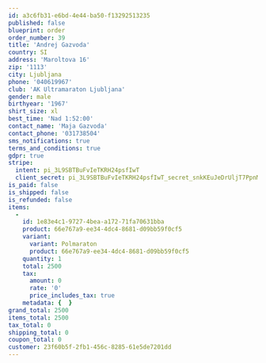 ```yaml
---
id: a3c6fb31-e6bd-4e44-ba50-f13292513235
published: false
blueprint: order
order_number: 39
title: 'Andrej Gazvoda'
country: SI
address: 'Maroltova 16'
zip: '1113'
city: Ljubljana
phone: '040619967'
club: 'AK Ultramaraton Ljubljana'
gender: male
birthyear: '1967'
shirt_size: xl
best_time: 'Nad 1:52:00'
contact_name: 'Maja Gazvoda'
contact_phone: '031738504'
sms_notifications: true
terms_and_conditions: true
gdpr: true
stripe:
  intent: pi_3L9SBTBuFvIeTKRH24psfIwT
  client_secret: pi_3L9SBTBuFvIeTKRH24psfIwT_secret_snkKEuJeDrUljT7PpnMsoIxdf
is_paid: false
is_shipped: false
is_refunded: false
items:
  -
    id: 1e83e4c1-9727-4bea-a172-71fa70631bba
    product: 66e767a9-ee34-4dc4-8681-d09bb59f0cf5
    variant:
      variant: Polmaraton
      product: 66e767a9-ee34-4dc4-8681-d09bb59f0cf5
    quantity: 1
    total: 2500
    tax:
      amount: 0
      rate: '0'
      price_includes_tax: true
    metadata: {  }
grand_total: 2500
items_total: 2500
tax_total: 0
shipping_total: 0
coupon_total: 0
customer: 23f60b5f-2fb1-456c-8285-61e5de7201dd
---
```

